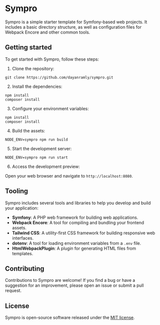 # Sympro

Sympro is a simple starter template for Symfony-based web projects. It includes a basic directory structure, as well as configuration files for Webpack Encore and other common tools.

## Getting started

To get started with Sympro, follow these steps:

1. Clone the repository:

```
git clone https://github.com/dayanramly/sympro.git
```


2. Install the dependencies:

```
npm install
composer install
```

3. Configure your environment variables:

```
npm install
composer install
```


4. Build the assets:

```
NODE_ENV=sympro npm run build      
```

5. Start the development server:

```
NODE_ENV=sympro npm run start      
```


6. Access the development preview:

Open your web browser and navigate to `http://localhost:8080`.

## Tooling

Sympro includes several tools and libraries to help you develop and build your application:

- **Symfony**: A PHP web framework for building web applications.
- **Webpack Encore**: A tool for compiling and bundling your frontend assets.
- **Tailwind CSS**: A utility-first CSS framework for building responsive web interfaces.
- **dotenv**: A tool for loading environment variables from a `.env` file.
- **HtmlWebpackPlugin**: A plugin for generating HTML files from templates.

## Contributing

Contributions to Sympro are welcome! If you find a bug or have a suggestion for an improvement, please open an issue or submit a pull request.

## License

Sympro is open-source software released under the [MIT license](https://opensource.org/licenses/MIT).
